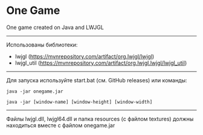 # One Game
One game created on Java and LWJGL

----
Использованы библиотеки: 
* lwjgl (https://mvnrepository.com/artifact/org.lwjgl/lwjgl)
* lwjgl_util (https://mvnrepository.com/artifact/org.lwjgl.lwjgl/lwjgl_util)
----
Для запуска используйте start.bat (см. GitHub releases) или команды:
```batch
java -jar onegame.jar
```
```batch
java -jar [window-name] [window-height] [window-width]
```
----
Файлы lwjgl.dll, lwjgl64.dll и папка resources (с файлом textures) должны находиться вместе с файлом onegame.jar
